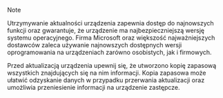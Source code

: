   > [!NOTE]
  > Utrzymywanie aktualności urządzenia zapewnia dostęp do najnowszych funkcji oraz gwarantuje, że urządzenie ma najbezpieczniejszą wersję systemu operacyjnego. Firma Microsoft oraz większość najważniejszych dostawców zaleca używanie najnowszych dostępnych wersji oprogramowania na urządzeniach zarówno osobistych, jak i firmowych.

Przed aktualizacją urządzenia upewnij się, że utworzono kopię zapasową wszystkich znajdujących się na nim informacji. Kopia zapasowa może ułatwić odzyskanie danych w przypadku przerwania aktualizacji oraz umożliwia przeniesienie informacji na urządzenie zastępcze. 
